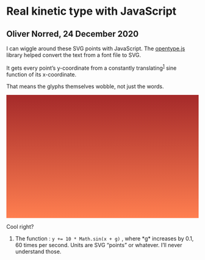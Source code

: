 # Real kinetic type with JavaScript
## Oliver Norred, 24 December 2020

I can wiggle around these SVG points with JavaScript. The [opentype.js](https://github.com/opentypejs/opentype.js) library helped convert the text from a font file to SVG.

It gets every point’s y-coordinate from a constantly translating<sup><a href="#footnote1">1</a></sup> sine function of its x-coordinate.

That means the glyphs themselves wobble, not just the words.

<svg id="svgcontainer"
		version="1.1"
		baseProfile="full"
		viewbox="0 0 860 550"
		xmlns="http://www.w3.org/2000/svg"></svg>

Cool right?

<div class="footnotes">
<ol>
<li>The function : <code>y += 10 * Math.sin(x + g)</code> , where *g* increases by 0.1, 60 times per second. Units are SVG “points” or whatever. I’ll never understand those.</li>
</ol>
</div>

<script src="https://cdn.jsdelivr.net/npm/opentype.js@latest/dist/opentype.min.js"></script>
<script src="../js/typeanimator.js"></script>

<style>
	#svgcontainer{max-width: 100%; background: linear-gradient(to top, coral, brown)};
	body.darkmode #svgcontainer {filter: invert(100%)}
</style>

